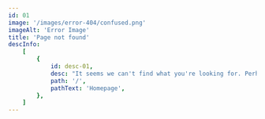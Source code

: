 ```yaml
---
id: 01
image: '/images/error-404/confused.png'
imageAlt: 'Error Image'
title: 'Page not found'
descInfo:
    [
        {
            id: desc-01,
            desc: "It seems we can't find what you're looking for. Perhaps searching can help or go back to",
            path: '/',
            pathText: 'Homepage',
        },
    ]
---
```

